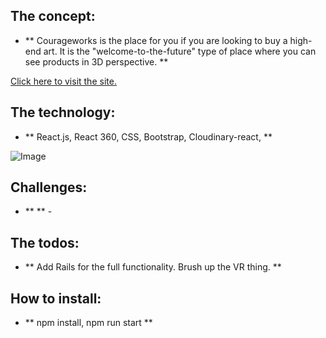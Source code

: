 ## The concept:
- ** Courageworks is the place for you if you are looking to buy a high-end art. It is the "welcome-to-the-future" type of place where you can see products in 3D perspective. **

[Click here to visit the site.](https://pkijowska.github.io/courageworks/#/about)

## The technology:

- ** React.js, React 360, CSS, Bootstrap, Cloudinary-react,  **

![Image](https://res.cloudinary.com/deppqxba7/image/upload/v1568336930/couragework_mainpage_n4uuov.png)

## Challenges:

- **  ** -


## The todos:

- ** Add Rails for the full functionality. Brush up the VR thing. **

## How to install:

- ** npm install, npm run start **
